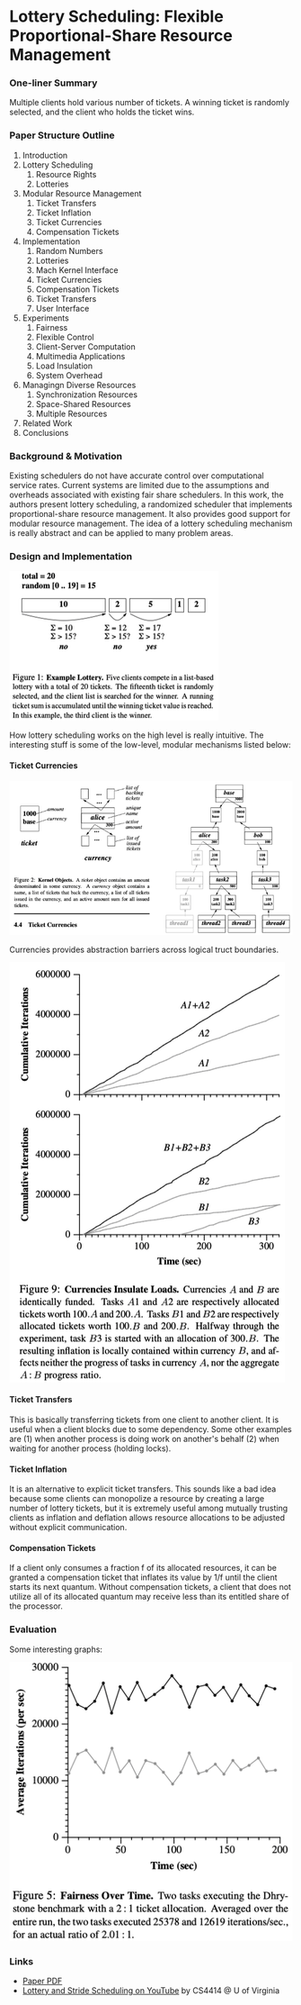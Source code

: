 # Lottery Scheduling: Flexible Proportional-Share Resource Management

### One-liner Summary

Multiple clients hold various number of tickets. A winning ticket is randomly selected, and the client who holds the ticket wins.

### Paper Structure Outline

1. Introduction
2. Lottery Scheduling
   1. Resource Rights
   2. Lotteries
3. Modular Resource Management
   1. Ticket Transfers
   2. Ticket Inflation
   3. Ticket Currencies
   4. Compensation Tickets
4. Implementation
   1. Random Numbers
   2. Lotteries
   3. Mach Kernel Interface
   4. Ticket Currencies
   5. Compensation Tickets
   6. Ticket Transfers
   7. User Interface
5. Experiments
   1. Fairness
   2. Flexible Control
   3. Client-Server Computation
   4. Multimedia Applications
   5. Load Insulation
   6. System Overhead
6. Managingn Diverse Resources
   1. Synchronization Resources
   2. Space-Shared Resources
   3. Multiple Resources
7. Related Work
8. Conclusions

### Background & Motivation

Existing schedulers do not have accurate control over computational service rates. Current systems are limited due to the assumptions and overheads associated with existing fair share schedulers. In this work, the authors present lottery scheduling, a randomized scheduler that implements proportional-share resource management. It also provides good support for modular resource management. The idea of a lottery scheduling mechanism is really abstract and can be applied to many problem areas.

### Design and Implementation

![It really is this simple!](../../.gitbook/assets/screen-shot-2020-12-16-at-9.23.10-pm.png)

How lottery scheduling works on the high level is really intuitive. The interesting stuff is some of the low-level, modular mechanisms listed below:

#### Ticket Currencies

![](../../.gitbook/assets/screen-shot-2020-12-16-at-9.28.39-pm.png)

Currencies provides abstraction barriers across logical truct boundaries.

![With currencies, the inflation is contained within a currency.](../../.gitbook/assets/screen-shot-2020-12-16-at-9.48.31-pm.png)

#### Ticket Transfers

This is basically transferring tickets from one client to another client. It is useful when a client blocks due to some dependency. Some other examples are \(1\) when another process is doing work on another's behalf \(2\) when waiting for another process \(holding locks\).

#### Ticket Inflation

It is an alternative to explicit ticket transfers. This sounds like a bad idea because some clients can monopolize a resource by creating a large number of lottery tickets, but it is extremely useful among mutually trusting clients as inflation and deflation allows resource allocations to be adjusted without explicit communication.

#### Compensation Tickets

If a client only consumes a fraction f of its allocated resources, it can be granted a compensation ticket that inflates its value by 1/f until the client starts its next quantum. Without compensation tickets, a client that does not utilize all of its allocated quantum may receive less than its entitled share of the processor.

### Evaluation

Some interesting graphs:

![A 2:! ticket allocation leads to an actual 2.01:1 runtime ratio. However, a drawback we can notice here is that allocation is very random and unstable \(notice the unit of the x-axis\)](../../.gitbook/assets/screen-shot-2020-12-16-at-9.43.51-pm.png)

### Links

* [Paper PDF](https://www.usenix.org/legacy/publications/library/proceedings/osdi/full_papers/waldspurger.pdf)
* [Lottery and Stride Scheduling on YouTube](https://youtu.be/qAx4IxrOoAM) by CS4414 @ U of Virginia









